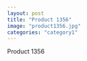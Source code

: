 ```yaml
---
layout: post
title: "Product 1356"
image: "product1356.jpg"
categories: "category1"
---
```

Product 1356
